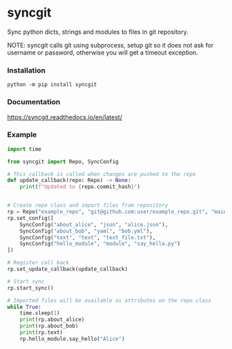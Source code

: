 # syncgit

Sync python dicts, strings and modules to files in git repository.

NOTE: syncgit calls git using subprocess, setup git so it does not ask for username or password,
otherwise you will get a timeout exception.

### Installation

```
python -m pip install syncgit
```

### Documentation

https://syncgit.readthedocs.io/en/latest/

### Example 

```python
import time

from syncgit import Repo, SyncConfig

# This callback is called when changes are pushed to the repo
def update_callback(repo: Repo) -> None:
    print(f"Updated to {repo.commit_hash}")


# Create repo class and import files from repository
rp = Repo("example_repo", "git@github.com:user/example_repo.git", "main")
rp.set_config([
    SyncConfig("about_alice", "json", "alice.json"),
    SyncConfig("about_bob", "yaml", "bob.yml"),
    SyncConfig("text", "text", "text_file.txt"),
    SyncConfig("hello_module", "module", "say_hello.py")
])

# Register call back
rp.set_update_callback(update_callback)

# Start sync
rp.start_sync()

# Imported files will be available as attributes on the repo class
while True:
    time.sleep(1)
    print(rp.about_alice)
    print(rp.about_bob)
    print(rp.text)
    rp.hello_module.say_hello("Alice")

```
